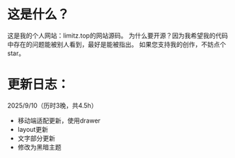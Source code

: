 # 这是什么？
这是我的个人网站：limitz.top的网站源码。
为什么要开源？因为我希望我的代码中存在的问题能被别人看到，最好是能被指出。
如果您支持我的创作，不妨点个star。

# 更新日志：
2025/9/10（历时3晚，共4.5h）
- 移动端适配更新，使用drawer
- layout更新
- 文字部分更新
- 修改为黑暗主题